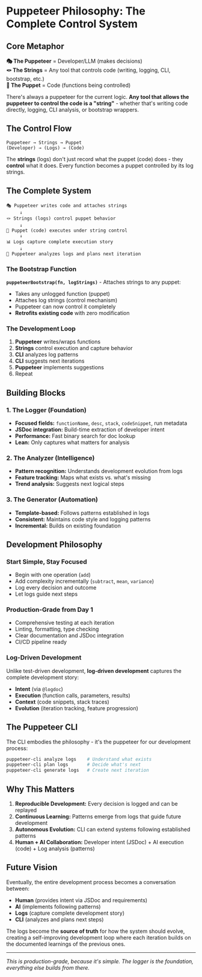 # Puppeteer Philosophy: The Complete Control System

## Core Metaphor

**🎭 The Puppeteer** = Developer/LLM (makes decisions)  
**🪢 The Strings** = Any tool that controls code (writing, logging, CLI, bootstrap, etc.)  
**🤖 The Puppet** = Code (functions being controlled)

There's always a puppeteer for the current logic. **Any tool that allows the puppeteer to control the code is a "string"** - whether that's writing code directly, logging, CLI analysis, or bootstrap wrappers.

## The Control Flow

```
Puppeteer → Strings → Puppet
(Developer) → (Logs) → (Code)
```

The **strings** (logs) don't just record what the puppet (code) does - they **control** what it does. Every function becomes a puppet controlled by its log strings.

## The Complete System

```
🎭 Puppeteer writes code and attaches strings
     ↓
🪢 Strings (logs) control puppet behavior  
     ↓
🤖 Puppet (code) executes under string control
     ↓
📊 Logs capture complete execution story
     ↓
🔄 Puppeteer analyzes logs and plans next iteration
```

### The Bootstrap Function
**`puppeteerBootstrap(fn, logStrings)`** - Attaches strings to any puppet:
- Takes any unlogged function (puppet)
- Attaches log strings (control mechanism)  
- Puppeteer can now control it completely
- **Retrofits existing code** with zero modification

### The Development Loop
1. **Puppeteer** writes/wraps functions
2. **Strings** control execution and capture behavior
3. **CLI** analyzes log patterns
4. **CLI** suggests next iterations
5. **Puppeteer** implements suggestions
6. Repeat

## Building Blocks

### 1. The Logger (Foundation)
- **Focused fields:** `functionName`, `desc`, `stack`, `codeSnippet`, run metadata
- **JSDoc integration:** Build-time extraction of developer intent
- **Performance:** Fast binary search for doc lookup
- **Lean:** Only captures what matters for analysis

### 2. The Analyzer (Intelligence)
- **Pattern recognition:** Understands development evolution from logs
- **Feature tracking:** Maps what exists vs. what's missing
- **Trend analysis:** Suggests next logical steps

### 3. The Generator (Automation)
- **Template-based:** Follows patterns established in logs
- **Consistent:** Maintains code style and logging patterns
- **Incremental:** Builds on existing foundation

## Development Philosophy

### Start Simple, Stay Focused
- Begin with one operation (`add`)
- Add complexity incrementally (`subtract`, `mean`, `variance`)
- Log every decision and outcome
- Let logs guide next steps

### Production-Grade from Day 1
- Comprehensive testing at each iteration
- Linting, formatting, type checking
- Clear documentation and JSDoc integration
- CI/CD pipeline ready

### Log-Driven Development
Unlike test-driven development, **log-driven development** captures the complete development story:
- **Intent** (via `@logdoc`)
- **Execution** (function calls, parameters, results)
- **Context** (code snippets, stack traces)
- **Evolution** (iteration tracking, feature progression)

## The Puppeteer CLI

The CLI embodies the philosophy - it's the puppeteer for our development process:

```bash
puppeteer-cli analyze logs    # Understand what exists
puppeteer-cli plan logs       # Decide what's next  
puppeteer-cli generate logs   # Create next iteration
```

## Why This Matters

1. **Reproducible Development:** Every decision is logged and can be replayed
2. **Continuous Learning:** Patterns emerge from logs that guide future development
3. **Autonomous Evolution:** CLI can extend systems following established patterns
4. **Human + AI Collaboration:** Developer intent (JSDoc) + AI execution (code) + Log analysis (patterns)

## Future Vision

Eventually, the entire development process becomes a conversation between:
- **Human** (provides intent via JSDoc and requirements)
- **AI** (implements following patterns)  
- **Logs** (capture complete development story)
- **CLI** (analyzes and plans next steps)

The logs become the **source of truth** for how the system should evolve, creating a self-improving development loop where each iteration builds on the documented learnings of the previous ones.

---

*This is production-grade, because it's simple. The logger is the foundation, everything else builds from there.*
